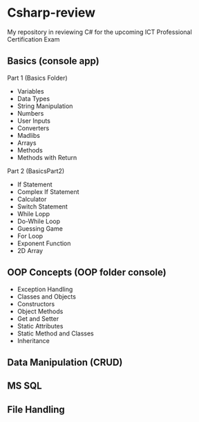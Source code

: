 # Csharp-review

My repository in reviewing C# for the upcoming ICT Professional Certification Exam

## Basics (console app)

Part 1 (Basics Folder)
- Variables
- Data Types
- String Manipulation
- Numbers
- User Inputs
- Converters
- Madlibs
- Arrays
- Methods
- Methods with Return

Part 2 (BasicsPart2)
- If Statement
- Complex If Statement
- Calculator
- Switch Statement
- While Lopp
- Do-While Loop
- Guessing Game
- For Loop
- Exponent Function
- 2D Array

## OOP Concepts (OOP folder console)
- Exception Handling
- Classes and Objects
- Constructors
- Object Methods
- Get and Setter
- Static Attributes
- Static Method and Classes
- Inheritance

## Data Manipulation (CRUD)

## MS SQL

## File Handling 
